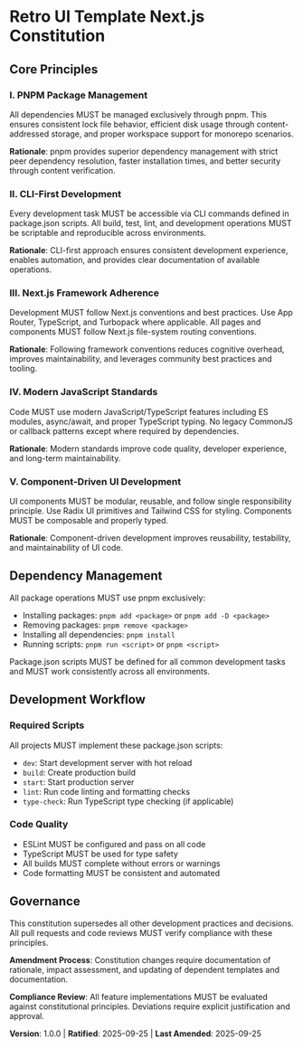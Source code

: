 <!--
Sync Impact Report:
Version change: [CONSTITUTION_VERSION] → 1.0.0
Modified principles: All principles created (initial constitution)
Added sections: Core Principles, Dependency Management, Development Workflow, Governance
Removed sections: None (initial creation)
Templates requiring updates: ✅ plan-template.md, ✅ spec-template.md, ✅ tasks-template.md
Follow-up TODOs: None
-->

# Retro UI Template Next.js Constitution

## Core Principles

### I. PNPM Package Management
All dependencies MUST be managed exclusively through pnpm. This ensures consistent lock file behavior, efficient disk usage through content-addressed storage, and proper workspace support for monorepo scenarios.

**Rationale**: pnpm provides superior dependency management with strict peer dependency resolution, faster installation times, and better security through content verification.

### II. CLI-First Development
Every development task MUST be accessible via CLI commands defined in package.json scripts. All build, test, lint, and development operations MUST be scriptable and reproducible across environments.

**Rationale**: CLI-first approach ensures consistent development experience, enables automation, and provides clear documentation of available operations.

### III. Next.js Framework Adherence
Development MUST follow Next.js conventions and best practices. Use App Router, TypeScript, and Turbopack where applicable. All pages and components MUST follow Next.js file-system routing conventions.

**Rationale**: Following framework conventions reduces cognitive overhead, improves maintainability, and leverages community best practices and tooling.

### IV. Modern JavaScript Standards
Code MUST use modern JavaScript/TypeScript features including ES modules, async/await, and proper TypeScript typing. No legacy CommonJS or callback patterns except where required by dependencies.

**Rationale**: Modern standards improve code quality, developer experience, and long-term maintainability.

### V. Component-Driven UI Development
UI components MUST be modular, reusable, and follow single responsibility principle. Use Radix UI primitives and Tailwind CSS for styling. Components MUST be composable and properly typed.

**Rationale**: Component-driven development improves reusability, testability, and maintainability of UI code.

## Dependency Management

All package operations MUST use pnpm exclusively:
- Installing packages: `pnpm add <package>` or `pnpm add -D <package>`
- Removing packages: `pnpm remove <package>`
- Installing all dependencies: `pnpm install`
- Running scripts: `pnpm run <script>` or `pnpm <script>`

Package.json scripts MUST be defined for all common development tasks and MUST work consistently across all environments.

## Development Workflow

### Required Scripts
All projects MUST implement these package.json scripts:
- `dev`: Start development server with hot reload
- `build`: Create production build
- `start`: Start production server
- `lint`: Run code linting and formatting checks
- `type-check`: Run TypeScript type checking (if applicable)

### Code Quality
- ESLint MUST be configured and pass on all code
- TypeScript MUST be used for type safety
- All builds MUST complete without errors or warnings
- Code formatting MUST be consistent and automated

## Governance

This constitution supersedes all other development practices and decisions. All pull requests and code reviews MUST verify compliance with these principles.

**Amendment Process**: Constitution changes require documentation of rationale, impact assessment, and updating of dependent templates and documentation.

**Compliance Review**: All feature implementations MUST be evaluated against constitutional principles. Deviations require explicit justification and approval.

**Version**: 1.0.0 | **Ratified**: 2025-09-25 | **Last Amended**: 2025-09-25